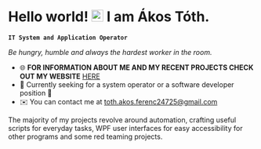 # Hello world!&nbsp;<img src="https://github.com/TheDudeThatCode/TheDudeThatCode/blob/master/Assets/Earth.gif" width="24px"> I am Ákos Tóth.
**`IT System and Application Operator`**

*Be hungry, humble and always the hardest worker in the room.*

* 🌐  **FOR INFORMATION ABOUT ME AND MY RECENT PROJECTS CHECK OUT MY WEBSITE** [HERE](https://www.it-kalauz.com)
* 💼  Currently seeking for a system operator or a software developer position 👀
* ✉️  You can contact me at [toth.akos.ferenc24725@gmail.com](mailto:toth.akos.ferenc24725@gmail.com)

The majority of my projects revolve around automation, crafting useful scripts for everyday tasks, WPF user interfaces for easy accessibility for other programs and some red teaming projects.
